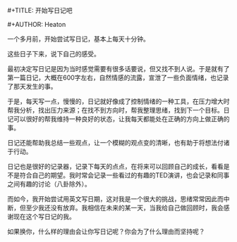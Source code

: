  #+TITLE: 开始写日记吧
 
 #+AUTHOR: Heaton

一个多月前，开始尝试写日记，基本上每天十分钟。

这些日子下来，说下自己的感受。

最初决定写日记是因为当时感觉需要有很多话要说，但又找不到人说。于是就有了第一篇日记，大概在600字左右，自然情感的流露，宣泄了一些负面情绪，也记录了那天发生的事。

于是，每天写一点，慢慢的，日记就好像成了控制情绪的一种工具，在压力增大时帮我分析，找出压力来源；在找不到方向时，帮我整理思绪，找到下一个目标。日记可以很好的帮我维持一种良好的状态，让我每天都能处在正确的方向上做正确的事。

日记还能帮助我总结一些观点，让一个模糊的观点变的清晰，也有助于将想法付诸于行动。

日记也是很好的记录器，记录下每天的点点，在将来可以回顾自己的成长，看看是不是符合自己的期望。我时常会记录一些看过的有趣的TED演讲，也会记录和同事之间有趣的讨论（八卦除外）。

而如今，我开始尝试用英文写日期，这对我是一个很大的挑战，思绪常常因此而中断，但至少我还没有放弃。我相信在未来的某一天，当我给自己做回顾时，我会感谢现在这个写日记的我。

如果换你，什么样的理由会让你写日记呢？你会为了什么理由而坚持呢？

